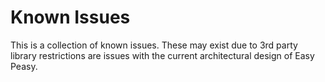# Known Issues

This is a collection of known issues. These may exist due to 3rd party library restrictions are issues with the current architectural design of Easy Peasy.